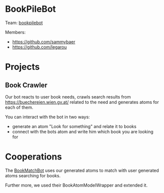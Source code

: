 # BookPileBot

Team: [bookpilebot](https://github.com/orgs/WoN-Hackathon-2019/teams/bookpilebot)

Members:
* https://github.com/sammybaer
* https://github.com/legarou

# Projects
## Book Crawler
Our bot reacts to user book needs, crawls search results from https://buechereien.wien.gv.at/ related to the need and generates atoms for each of them.

You can interact with the bot in two ways:
* generate an atom "Look for something" and relate it to books
* connect with the bots atom and write him which book you are looking for

# Cooperations
The [BookMatchBot](https://github.com/orgs/WoN-Hackathon-2019/teams/bookmatchbot)
uses our generated atoms to match with user generated atoms searching for books.

Further more, we used their BookAtomModelWrapper and extended it.
